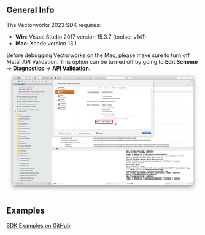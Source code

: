 ## General Info

The Vectorworks 2023 SDK requires:
- **Win**: Visual Studio 2017 version 15.3.7 (toolset v141) 
- **Mac**: Xcode version 13.1

Before debugging Vectorworks on the Mac, please make sure to turn off Metal API Validation. This option can be turned off by going to **Edit Scheme** → **Diagnostics** → **API Validation**.
![Metal Validation](images/MetalValidation.png)

## Examples

[SDK Examples on GitHub](https://github.com/VectorworksDeveloper/SDKExamples)
